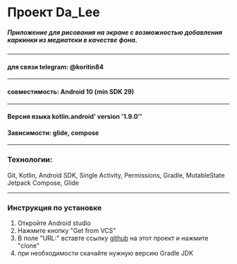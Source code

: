 # Проект Da_Lee

##### Приложение для рисования на экране с возможностью добавления каркинки из медиатеки в качестве фона.
-----

#### для связи telegram: @koritin84

-----

#### совместимость: Android 10 (min SDK 29)

-----

#### Версия языка kotlin.android' version '1.9.0''
#### Зависимости: glide, compose

-----
### Технологии:
Git,    Kotlin,   Android SDK,  Single Activity,  Permissions, Gradle,  MutableState Jetpack Compose, Glide 

-----
### Инструкция по установке

1. Откройте Android studio
2. Нажмите кнопку "Get from VCS"
3. В поле "URL:" вставте ссылку [github](https://github.com/AlexanderKorytin/Da_Leee.git) на этот проект и нажмите "clone"
4. при необходимости скачайте нужную версию Gradle JDK
